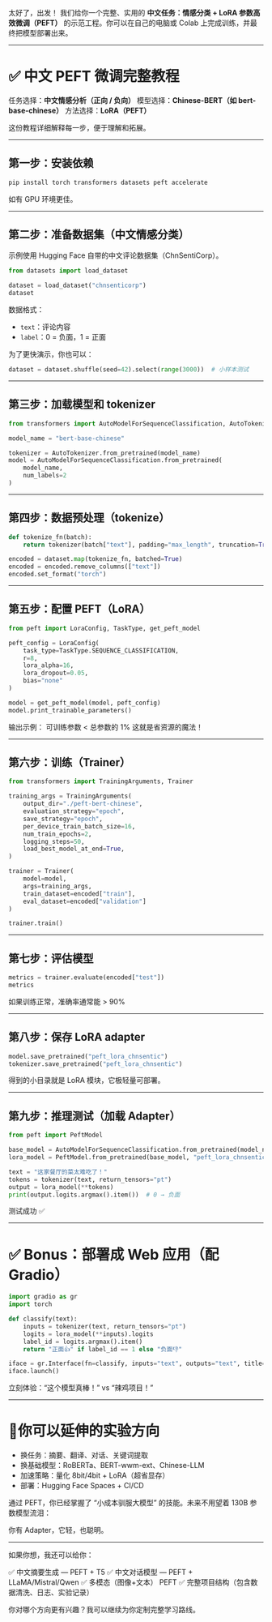 太好了，出发！
我们给你一个完整、实用的 **中文任务：情感分类 + LoRA 参数高效微调（PEFT）** 的示范工程。你可以在自己的电脑或 Colab 上完成训练，并最终把模型部署出来。

---

# ✅ 中文 PEFT 微调完整教程

任务选择：**中文情感分析（正向 / 负向）**
模型选择：**Chinese-BERT（如 bert-base-chinese）**
方法选择：**LoRA（PEFT）**

这份教程详细解释每一步，便于理解和拓展。

---

## 第一步：安装依赖

```bash
pip install torch transformers datasets peft accelerate
```

如有 GPU 环境更佳。

---

## 第二步：准备数据集（中文情感分类）

示例使用 Hugging Face 自带的中文评论数据集（ChnSentiCorp）。

```python
from datasets import load_dataset

dataset = load_dataset("chnsenticorp")
dataset
```

数据格式：

* `text`：评论内容
* `label`：0 = 负面，1 = 正面

为了更快演示，你也可以：

```python
dataset = dataset.shuffle(seed=42).select(range(3000))  # 小样本测试
```

---

## 第三步：加载模型和 tokenizer

```python
from transformers import AutoModelForSequenceClassification, AutoTokenizer

model_name = "bert-base-chinese"

tokenizer = AutoTokenizer.from_pretrained(model_name)
model = AutoModelForSequenceClassification.from_pretrained(
    model_name,
    num_labels=2
)
```

---

## 第四步：数据预处理（tokenize）

```python
def tokenize_fn(batch):
    return tokenizer(batch["text"], padding="max_length", truncation=True, max_length=128)

encoded = dataset.map(tokenize_fn, batched=True)
encoded = encoded.remove_columns(["text"])
encoded.set_format("torch")
```

---

## 第五步：配置 PEFT（LoRA）

```python
from peft import LoraConfig, TaskType, get_peft_model

peft_config = LoraConfig(
    task_type=TaskType.SEQUENCE_CLASSIFICATION,  
    r=8,
    lora_alpha=16,
    lora_dropout=0.05,
    bias="none"
)

model = get_peft_model(model, peft_config)
model.print_trainable_parameters()
```

输出示例：
可训练参数 < 总参数的 1%
这就是省资源的魔法！

---

## 第六步：训练（Trainer）

```python
from transformers import TrainingArguments, Trainer

training_args = TrainingArguments(
    output_dir="./peft-bert-chinese",
    evaluation_strategy="epoch",
    save_strategy="epoch",
    per_device_train_batch_size=16,
    num_train_epochs=2,
    logging_steps=50,
    load_best_model_at_end=True,
)

trainer = Trainer(
    model=model,
    args=training_args,
    train_dataset=encoded["train"],
    eval_dataset=encoded["validation"]
)

trainer.train()
```

---

## 第七步：评估模型

```python
metrics = trainer.evaluate(encoded["test"])
metrics
```

如果训练正常，准确率通常能 > 90%

---

## 第八步：保存 LoRA adapter

```python
model.save_pretrained("peft_lora_chnsentic")
tokenizer.save_pretrained("peft_lora_chnsentic")
```

得到的小目录就是 LoRA 模块，它极轻量可部署。

---

## 第九步：推理测试（加载 Adapter）

```python
from peft import PeftModel

base_model = AutoModelForSequenceClassification.from_pretrained(model_name)
lora_model = PeftModel.from_pretrained(base_model, "peft_lora_chnsentic")

text = "这家餐厅的菜太难吃了！"
tokens = tokenizer(text, return_tensors="pt")
output = lora_model(**tokens)
print(output.logits.argmax().item())  # 0 → 负面
```

测试成功 ✅

---

# ✅ Bonus：部署成 Web 应用（配 Gradio）

```python
import gradio as gr
import torch

def classify(text):
    inputs = tokenizer(text, return_tensors="pt")
    logits = lora_model(**inputs).logits
    label_id = logits.argmax().item()
    return "正面👍" if label_id == 1 else "负面👎"

iface = gr.Interface(fn=classify, inputs="text", outputs="text", title="中文情感识别 LoRA 模型")
iface.launch()
```

立刻体验：“这个模型真棒！” vs “辣鸡项目！”

---

# 🌟你可以延伸的实验方向

* 换任务：摘要、翻译、对话、关键词提取
* 换基础模型：RoBERTa、BERT-wwm-ext、Chinese-LLM
* 加速策略：量化 8bit/4bit + LoRA（超省显存）
* 部署：Hugging Face Spaces + CI/CD

通过 PEFT，你已经掌握了 “小成本驯服大模型” 的技能。未来不用望着 130B 参数模型流泪：

你有 Adapter，它轻，也聪明。

---

如果你想，我还可以给你：

✅ 中文摘要生成 — PEFT + T5
✅ 中文对话模型 — PEFT + LLaMA/Mistral/Qwen
✅ 多模态（图像+文本） PEFT
✅ 完整项目结构（包含数据清洗、日志、实验记录）

你对哪个方向更有兴趣？我可以继续为你定制完整学习路线。

